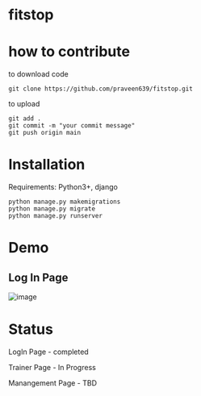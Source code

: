 # fitstop

# how to contribute

to download code

`git clone https://github.com/praveen639/fitstop.git`

to upload

```
git add .
git commit -m "your commit message"
git push origin main
```

# Installation

Requirements: Python3+, django

```
python manage.py makemigrations
python manage.py migrate
python manage.py runserver
```

# Demo

## Log In Page

![image](https://user-images.githubusercontent.com/52066666/111081522-c29aa480-8529-11eb-8fef-29587090cd25.png)


# Status
LogIn Page - completed

Trainer Page - In Progress

Manangement Page - TBD

